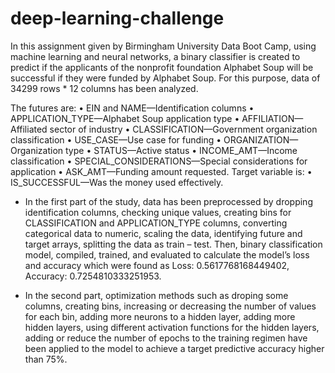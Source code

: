 # deep-learning-challenge

In this assignment given by Birmingham University Data Boot Camp, using machine learning and neural networks, a binary classifier is created to predict if the applicants of the nonprofit foundation Alphabet Soup will be successful if they were funded by Alphabet Soup. For this purpose, data of 34299 rows * 12 columns has been analyzed. 

The futures are:
•	EIN and NAME—Identification columns
•	APPLICATION_TYPE—Alphabet Soup application type
•	AFFILIATION—Affiliated sector of industry
•	CLASSIFICATION—Government organization classification
•	USE_CASE—Use case for funding
•	ORGANIZATION—Organization type
•	STATUS—Active status
•	INCOME_AMT—Income classification
•	SPECIAL_CONSIDERATIONS—Special considerations for application
•	ASK_AMT—Funding amount requested.
Target variable is:
•	IS_SUCCESSFUL—Was the money used effectively.

 - In the first part of the study, data has been preprocessed by dropping identification columns, checking unique values, creating bins for CLASSIFICATION and APPLICATION_TYPE columns, converting categorical data to numeric, scaling the data, identifying future and target arrays, splitting the data as train – test.  Then, binary classification model, compiled, trained, and evaluated to calculate the model’s loss and accuracy which were found as Loss: 0.5617768168449402, Accuracy: 0.7254810333251953.

 - In the second part, optimization methods such as droping some columns, creating bins, increasing or decreasing the number of values for each bin, adding more neurons to a hidden layer, adding more hidden layers, using different activation functions for the hidden layers, adding or reduce the number of epochs to the training regimen have been applied to the model to achieve a target predictive accuracy higher than 75%. 




